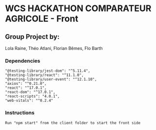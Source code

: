 # WCS HACKATHON COMPARATEUR AGRICOLE - Front

## Group Project by:
Lola Raine, Théo Atlani, Florian Bêmes, Flo Barth

### Dependencies
    "@testing-library/jest-dom": "^5.11.4",
    "@testing-library/react": "^11.1.0",
    "@testing-library/user-event": "^12.1.10",
    "axios": "^0.21.0",
    "react": "^17.0.1",
    "react-dom": "^17.0.1",
    "react-scripts": "4.0.1",
    "web-vitals": "^0.2.4"

### Instructions
    Run "npm start" from the client folder to start the front side